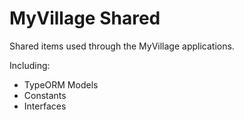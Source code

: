 # MyVillage Shared

Shared items used through the MyVillage applications.

Including:
- TypeORM Models
- Constants
- Interfaces
